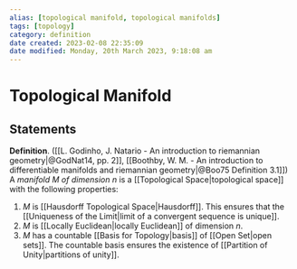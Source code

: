 ```yaml
---
alias: [topological manifold, topological manifolds]
tags: [topology]
category: definition
date created: 2023-02-08 22:35:09
date modified: Monday, 20th March 2023, 9:18:08 am
---
```


# Topological Manifold

## Statements

**Definition**. ([[L. Godinho, J. Natario - An introduction to riemannian geometry|@GodNat14, pp. 2]], [[Boothby, W. M. - An introduction to differentiable manifolds and riemannian geometry|@Boo75 Definition 3.1]]) A _manifold $M$ of dimension $n$_ is a [[Topological Space|topological space]] with the following properties:
1. $M$ is [[Hausdorff Topological Space|Hausdorff]]. This ensures that the [[Uniqueness of the Limit|limit of a convergent sequence is unique]].
2. $M$ is [[Locally Euclidean|locally Euclidean]] of dimension $n$.
3. $M$ has a countable [[Basis for Topology|basis]] of [[Open Set|open sets]]. The countable basis ensures the existence of [[Partition of Unity|partitions of unity]].